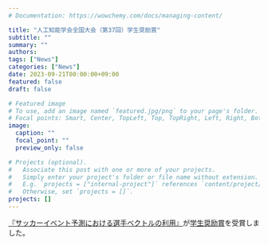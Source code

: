 ```yaml
---
# Documentation: https://wowchemy.com/docs/managing-content/

title: "人工知能学会全国大会（第37回）学生奨励賞"
subtitle: ""
summary: ""
authors:
tags: ["News"]
categories: ["News"]
date: 2023-09-21T00:00:00+09:00
featured: false
draft: false

# Featured image
# To use, add an image named `featured.jpg/png` to your page's folder.
# Focal points: Smart, Center, TopLeft, Top, TopRight, Left, Right, BottomLeft, Bottom, BottomRight.
image:
  caption: ""
  focal_point: ""
  preview_only: false

# Projects (optional).
#   Associate this post with one or more of your projects.
#   Simply enter your project's folder or file name without extension.
#   E.g. `projects = ["internal-project"]` references `content/project/deep-learning/index.md`.
#   Otherwise, set `projects = []`.
projects: []
---
```


[『サッカーイベント予測における選手ベクトルの利用』](https://www.jstage.jst.go.jp/article/pjsai/JSAI2023/0/JSAI2023_2M5GS1005/_article/-char/ja/)が[学生奨励賞]()を受賞しました。
